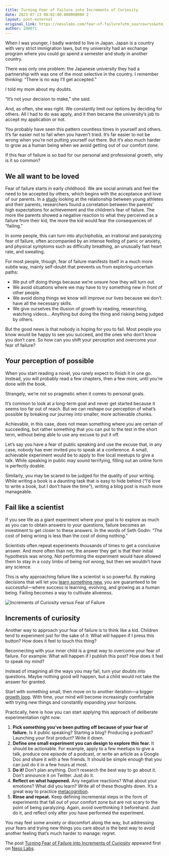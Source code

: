 ```yaml
---
title: Turning Fear of Failure into Increments of Curiosity
date: 2023-07-13 08:02:00.000000000 Z
layout: post-external
original_link: https://nesslabs.com/fear-of-failure?utm_source=rss&utm_medium=rss&utm_campaign=fear-of-failure
author: 100071
---
```


When I was younger, I badly wanted to live in Japan. Japan is a country with very strict immigration laws, but my university had an exchange program where you could go spend a semester and study in another country.

There was only one problem: the Japanese university they had a partnership with was one of the most selective in the country. I remember thinking: “There is no way I’ll get accepted.”

I told my mom about my doubts.

“It’s not your decision to make,” she said.

And, as often, she was right. We constantly limit our options by deciding for others. All I had to do was apply, and it then became the university’s job to accept my application or not.

You probably have seen this pattern countless times in yourself and others. It’s far easier not to fail when you haven’t tried. It’s far easier to not be wrong when you’re not putting yourself out there. But it’s also much harder to grow as a human being when we avoid getting out of our comfort zone.

If this fear of failure is so bad for our personal and professional growth, why is it so common?

## We all want to be loved

Fear of failure starts in early childhood. We are social animals and feel the need to be accepted by others, which begins with the acceptance and love of our parents. In a [study](https://www.sciencedirect.com/science/article/pii/S1469029210000063) looking at the relationship between young athletes and their parents, researchers found a correlation between the parents’ high expectations for achievement and the children’s fear of failure. The more the parents showed a negative reaction to what they perceived as a failure from their kid, the more the kid would fear the consequences of “failing.”

In some people, this can turn into atychiphobia, an irrational and paralyzing fear of failure, often accompanied by an intense feeling of panic or anxiety, and physical symptoms such as difficulty breathing, an unusually fast heart rate, and sweating.

For most people, though, fear of failure manifests itself in a much more subtle way, mainly self-doubt that prevents us from exploring uncertain paths:

- We put off doing things because we’re unsure how they will turn out.
- We avoid situations where we may have to try something new in front of other people.
- We avoid doing things we know will improve our lives because we don’t have all the necessary skills.
- We give ourselves the illusion of growth by reading, researching, watching videos… Anything but doing the thing and risking being judged by others.

But the good news is that nobody is hoping for you to fail. Most people you know would be happy to see you succeed, and the ones who don’t know you don’t care. So how can you shift your perception and overcome your fear of failure?

## Your perception of possible

When you start reading a novel, you rarely expect to finish it in one go. Instead, you will probably read a few chapters, then a few more, until you’re done with the book.

Strangely, we’re not so pragmatic when it comes to personal goals.

It’s common to look at a long-term goal and never get started because it seems too far out of reach. But we can reshape our perception of what’s possible by breaking our journey into smaller, more achievable chunks.

Achievable, in this case, does not mean something where you are certain of succeeding, but rather something that you can put to the test in the short term, without being able to use any excuse to put it off.

Let’s say you have a fear of public speaking and use the excuse that, in any case, nobody has ever invited you to speak at a conference. A small, achievable experiment would be to apply to five local meetups to give a talk. While speaking in public may sound terrifying, filling out an online form is perfectly doable.

Similarly, you may be scared to be judged for the quality of your writing. While writing a book is a daunting task that is easy to hide behind (“I’d love to write a book, but I don’t have the time”), writing a blog post is much more manageable.

## Fail like a scientist

If you see life as a giant experiment where your goal is to explore as much as you can to obtain answers to your questions, failure becomes an investment to get closer to these answers. In the words of Seth Godin: “The cost of being wrong is less than the cost of doing nothing.”

Scientists often repeat experiments thousands of times to get a conclusive answer. And more often than not, the answer they get is that their initial hypothesis was wrong. Not performing the experiment would have allowed them to stay in a cozy limbo of being _not wrong_, but then we wouldn’t have any science.

This is why approaching failure like a scientist is so powerful. By making decisions that will let you [learn something new](https://nesslabs.com/learning-how-to-learn), you are guaranteed to be successful—where success is learning, evolving, and growing as a human being. Failing becomes a way to cultivate aliveness.

![Increments of Curiosity versus Fear of Failure](https://nesslabs.com/wp-content/uploads/2023/07/fear-of-failure-illustration-1024x574.png)

## Increments of curiosity

Another way to approach your fear of failure is to think like a kid. Children tend to experiment just for the sake of it: What will happen if I press this button? How does it feel to touch this thing?

Reconnecting with your inner child is a great way to overcome your fear of failure. For example: What will happen if I publish this post? How does it feel to speak my mind?

Instead of imagining all the ways you may fail, turn your doubts into questions. Maybe nothing good will happen, but a child would not take the answer for granted.

Start with something small, then move on to another iteration—a bigger [growth loop](https://nesslabs.com/growth-loops). With time, your mind will become increasingly comfortable with trying new things and constantly expanding your horizons.

Practically, here is how you can start applying this approach of deliberate experimentation right now:

1. **Pick something you’ve been putting off because of your fear of failure.** Is it public speaking? Starting a blog? Producing a podcast? Launching your first product? Write it down.
2. **Define one small experiment you can design to explore this fear.** It should be actionable. For example, apply to a few meetups to give a talk, produce one episode of a podcast, or write an article as a Google Doc and share it with a few friends. It should be simple enough that you can just do it in a few hours at most.
3. **Do it!** Don’t plan anything. Don’t research the best way to go about it. Don’t announce it on Twitter. Just do it.
4. **Reflect on what happened.** Any negative reactions? What about your emotions? What did you learn? Write all of these thoughts down. It’s a great way to practice [metacognition](https://nesslabs.com/metacognition).
5. **Rinse and repeat.** Keep defining incremental steps in the form of experiments that fall out of your comfort zone but are not scary to the point of being paralyzing. Again, avoid overthinking it beforehand. Just do it, and reflect only after you have performed the experiment.

You may feel some anxiety or discomfort along the way, but addressing your fears and trying new things you care about is the best way to avoid another feeling that’s much harder to manage: regret.

The post [Turning Fear of Failure into Increments of Curiosity](https://nesslabs.com/fear-of-failure) appeared first on [Ness Labs](https://nesslabs.com).

